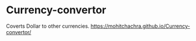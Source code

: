 # Currency-convertor
Coverts Dollar to other currencies.
https://mohitchachra.github.io/Currency-convertor/
